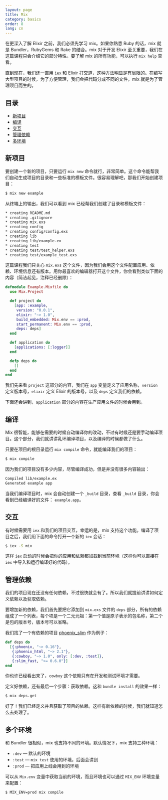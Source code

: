 ```yaml
---
layout: page
title: Mix
category: basics
order: 8
lang: cn
---
```


在更深入了解 Elixir 之前，我们必须先学习 mix。如果你熟悉 Ruby 的话，mix 就是 Bundler，RubyGems 和 Rake 的结合。mix 对于开发 Elixir 至关重要，我们在这篇课程只会介绍它的部分特性。要了解 mix 的所有功能，可以执行 `mix help` 查看。

直到现在，我们还一直用 `iex` 和 Elixir 打交道，这种方法明显是有局限的。在编写大型项目的时候，为了方便管理，我们会把代码分成不同的文件，mix 就是为了管理项目而生的。

目录
----

-	[新项目](#section-1)
-	[编译](#section-2)
-	[交互](#section-3)
-	[管理依赖](#section-4)
-	[多环境](#section-5)

新项目
------

要创建一个新的项目，只要运行 `mix new` 命令就行，非常简单。这个命令能帮我们自动生成项目的目录和一些标准的模板文件。很容易理解吧，那我们开始创建项目：

```bash
$ mix new example
```

从终端上的输出，我们可以看到 mix 已经帮我们创建了目录和模板文件：

```bash
* creating README.md
* creating .gitignore
* creating mix.exs
* creating config
* creating config/config.exs
* creating lib
* creating lib/example.ex
* creating test
* creating test/test_helper.exs
* creating test/example_test.exs
```

这篇课程我们只关心 `mix.exs` 这个文件，因为我们会用这个文件配置应用、依赖、环境信息还有版本。用你最喜欢的编辑器打开这个文件，你会看到类似下面的内容（简洁起见，注释已经删除）：

```elixir
defmodule Example.Mixfile do
  use Mix.Project

  def project do
    [app: :example,
     version: "0.0.1",
     elixir: "~> 1.0",
     build_embedded: Mix.env == :prod,
     start_permanent: Mix.env == :prod,
     deps: deps]
  end

  def application do
    [applications: [:logger]]
  end

  defp deps do
    []
  end
end
```

我们先来看 `project` 这部分的内容，我们在 `app` 变量定义了应用名称，`version` 定义版本号，`elixir` 定义 Elixir 的版本号，以及 `deps` 定义我们的依赖。

下面还会讲到，`application` 部分的内容在生产应用文件的时候会用到。

编译
----

Mix 很智能，能够在需要的时候自动编译你的改动，不过有时候还是要手动编译项目。这个部分，我们就讲讲乳环编译项目，以及编译的时候都做了什么。

只要在项目的根目录运行 `mix compile` 命令，就能编译我们的项目：

```bash
$ mix compile
```

因为我们的项目没有多少内容，尽管编译成功，但是并没有很多内容输出：

```bash
Compiled lib/example.ex
Generated example app
```

当我们编译项目时，mix 会自动创建一个 `_build` 目录，查看 `_build` 目录，你会看到已经编译好的文件： `example.app`。

交互
----

有时候需要用 `iex` 和我们的项目交互，幸运的是，mix 支持这个功能。编译了项目之后，我们用下面的命令打开一个新的 `iex` 会话：

```bash
$ iex -S mix
```

这样 `iex` 启动的时候会把你的应用和依赖都加载到当前环境（这样你可以直接在 `iex` 中导入和运行编译好的代码）。

管理依赖
--------

我们的项目现在还没有任何依赖，不过很快就会有了。所以我们就提前讲讲如何定义依赖以及获取依赖。

要增加新的依赖，我们首先要把它添加到 `mix.exs` 文件的 `deps` 部分，所有的依赖组成了一个列表，每个项是一个二元元祖：第一个值是原子表示的包名称，第二个是包的版本号，版本号可以省略。

我们找了一个有依赖的项目 [phoenix_slim](https://github.com/doomspork/phoenix_slim) 作为例子：

```elixir
def deps do
  [{:phoenix, "~> 0.16"},
   {:phoenix_html, "~> 2.1"},
   {:cowboy, "~> 1.0", only: [:dev, :test]},
   {:slim_fast, ">= 0.6.0"}]
end
```

你也许已经看出来了，`cowboy` 这个依赖只有在开发和测试环境才需要。

定义好依赖，还有最后一个步骤：获取依赖。这和 `bundle install` 的效果一样：

```bash
$ mix deps.get
```

好了！我们已经定义并且获取了项目的依赖。这样有新依赖的时候，我们就知道怎么去处理了。

多个环境
--------

和 Bundler 很相似，mix 也支持不同的环境。默认情况下，mix 支持三种环境：

-	`:dev` — 默认的环境
-	`:test` — `mix test` 使用的环境，后面会讲到
-	`:prod` — 把应用上线会用到的环境

可以从 `Mix.env` 变量中获取当前的环境，而且环境也可以通过 `MIX_ENV` 环境变量来配置：

```bash
$ MIX_ENV=prod mix compile
```
